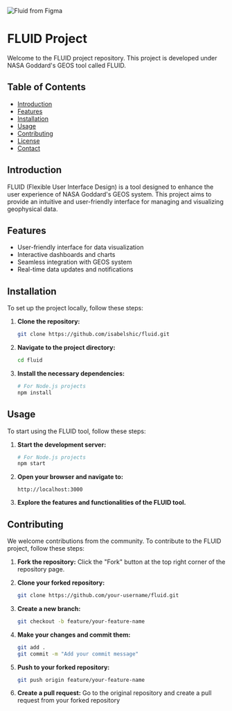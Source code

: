 ![Fluid from Figma](https://github.com/user-attachments/assets/7578e8c6-afbc-479a-8526-3a5593fbd3cc)

# FLUID Project

Welcome to the FLUID project repository. This project is developed under NASA Goddard's GEOS tool called FLUID.

## Table of Contents

- [Introduction](#introduction)
- [Features](#features)
- [Installation](#installation)
- [Usage](#usage)
- [Contributing](#contributing)
- [License](#license)
- [Contact](#contact)

## Introduction

FLUID (Flexible User Interface Design) is a tool designed to enhance the user experience of NASA Goddard's GEOS system. This project aims to provide an intuitive and user-friendly interface for managing and visualizing geophysical data.

## Features

- User-friendly interface for data visualization
- Interactive dashboards and charts
- Seamless integration with GEOS system
- Real-time data updates and notifications

## Installation

To set up the project locally, follow these steps:

1. **Clone the repository:**
   ```bash
   git clone https://github.com/isabelshic/fluid.git
   ```
2. **Navigate to the project directory:**
   ```bash
   cd fluid
   ```
3. **Install the necessary dependencies:**
   ```bash
   # For Node.js projects
   npm install

## Usage

To start using the FLUID tool, follow these steps:

1. **Start the development server:**
   ```bash
   # For Node.js projects
   npm start

2. **Open your browser and navigate to:**
   ```
   http://localhost:3000
   ```

3. **Explore the features and functionalities of the FLUID tool.**

## Contributing

We welcome contributions from the community. To contribute to the FLUID project, follow these steps:

1. **Fork the repository:**
   Click the "Fork" button at the top right corner of the repository page.

2. **Clone your forked repository:**
   ```bash
   git clone https://github.com/your-username/fluid.git
   ```

3. **Create a new branch:**
   ```bash
   git checkout -b feature/your-feature-name
   ```

4. **Make your changes and commit them:**
   ```bash
   git add .
   git commit -m "Add your commit message"
   ```

5. **Push to your forked repository:**
   ```bash
   git push origin feature/your-feature-name
   ```

6. **Create a pull request:**
   Go to the original repository and create a pull request from your forked repository
